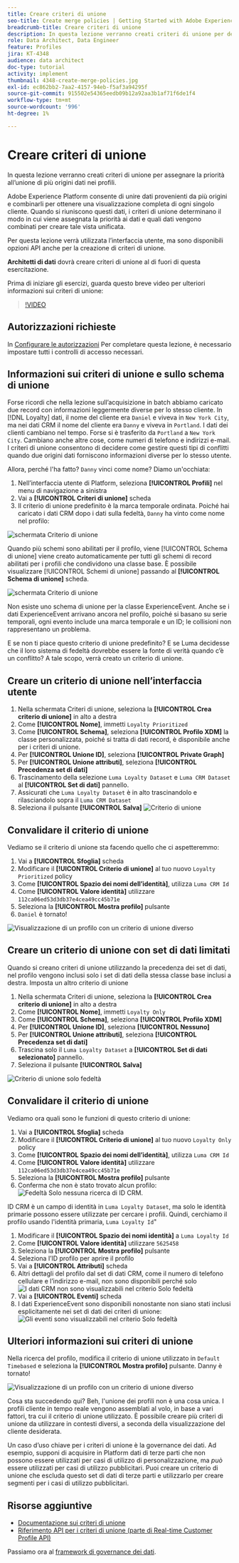 ```yaml
---
title: Creare criteri di unione
seo-title: Create merge policies | Getting Started with Adobe Experience Platform for Data Architects and Data Engineers
breadcrumb-title: Creare criteri di unione
description: In questa lezione verranno creati criteri di unione per determinare il modo in cui i dati vengono uniti nei profili.
role: Data Architect, Data Engineer
feature: Profiles
jira: KT-4348
audience: data architect
doc-type: tutorial
activity: implement
thumbnail: 4348-create-merge-policies.jpg
exl-id: ec862bb2-7aa2-4157-94eb-f5af3a94295f
source-git-commit: 915502e54365eedb09b12a92aa3b1af71f6de1f4
workflow-type: tm+mt
source-wordcount: '996'
ht-degree: 1%

---
```


# Creare criteri di unione

<!--20 min-->

In questa lezione verranno creati criteri di unione per assegnare la priorità all’unione di più origini dati nei profili.

Adobe Experience Platform consente di unire dati provenienti da più origini e combinarli per ottenere una visualizzazione completa di ogni singolo cliente. Quando si riuniscono questi dati, i criteri di unione determinano il modo in cui viene assegnata la priorità ai dati e quali dati vengono combinati per creare tale vista unificata.

Per questa lezione verrà utilizzata l’interfaccia utente, ma sono disponibili opzioni API anche per la creazione di criteri di unione.

**Architetti di dati** dovrà creare criteri di unione al di fuori di questa esercitazione.

Prima di iniziare gli esercizi, guarda questo breve video per ulteriori informazioni sui criteri di unione:
>[!VIDEO](https://video.tv.adobe.com/v/330433?learn=on)

## Autorizzazioni richieste

In [Configurare le autorizzazioni](configure-permissions.md) Per completare questa lezione, è necessario impostare tutti i controlli di accesso necessari.

<!--* Permission items **[!UICONTROL Profile Management]** > **[!UICONTROL View Merge Policies]** and **[!UICONTROL Manage Merge Policies]**
* Permission item **[!UICONTROL Profile Management]** > **[!UICONTROL View Profiles]** and **[!UICONTROL Manage Profiles]**
* Permission item **[!UICONTROL Sandboxes]** > `Luma Tutorial`
* User-role access to the `Luma Tutorial Platform` product profile
-->

## Informazioni sui criteri di unione e sullo schema di unione

Forse ricordi che nella lezione sull’acquisizione in batch abbiamo caricato due record con informazioni leggermente diverse per lo stesso cliente. In [!DNL Loyalty] dati, il nome del cliente era `Daniel` e viveva in `New York City`, ma nei dati CRM il nome del cliente era `Danny` e viveva in `Portland`. I dati dei clienti cambiano nel tempo. Forse si è trasferito da `Portland` a `New York City`. Cambiano anche altre cose, come numeri di telefono e indirizzi e-mail. I criteri di unione consentono di decidere come gestire questi tipi di conflitti quando due origini dati forniscono informazioni diverse per lo stesso utente.

Allora, perché l&#39;ha fatto? `Danny` vinci come nome? Diamo un&#39;occhiata:

1. Nell’interfaccia utente di Platform, seleziona **[!UICONTROL Profili]** nel menu di navigazione a sinistra
1. Vai a **[!UICONTROL Criteri di unione]** scheda
1. Il criterio di unione predefinito è la marca temporale ordinata. Poiché hai caricato i dati CRM dopo i dati sulla fedeltà, `Danny` ha vinto come nome nel profilo:

![schermata Criterio di unione](assets/mergepolicies-default.png)

Quando più schemi sono abilitati per il profilo, viene [!UICONTROL Schema di unione] viene creato automaticamente per tutti gli schemi di record abilitati per i profili che condividono una classe base. È possibile visualizzare [!UICONTROL Schemi di unione] passando al **[!UICONTROL Schema di unione]** scheda.

![schermata Criterio di unione](assets/mergepolicies-unionSchema.png)

Non esiste uno schema di unione per la classe ExperienceEvent. Anche se i dati ExperienceEvent arrivano ancora nel profilo, poiché si basano su serie temporali, ogni evento include una marca temporale e un ID; le collisioni non rappresentano un problema.

E se non ti piace questo criterio di unione predefinito? E se Luma decidesse che il loro sistema di fedeltà dovrebbe essere la fonte di verità quando c’è un conflitto? A tale scopo, verrà creato un criterio di unione.

## Creare un criterio di unione nell’interfaccia utente

1. Nella schermata Criteri di unione, seleziona la **[!UICONTROL Crea criterio di unione]** in alto a destra
1. Come **[!UICONTROL Nome]**, immetti `Loyalty Prioritized`
1. Come **[!UICONTROL Schema]**, seleziona **[!UICONTROL Profilo XDM]** la classe personalizzata, poiché si tratta di dati record, è disponibile anche per i criteri di unione.
1. Per **[!UICONTROL Unione ID]**, seleziona **[!UICONTROL Private Graph]**
1. Per **[!UICONTROL Unione attributi]**, seleziona **[!UICONTROL Precedenza set di dati]**
1. Trascinamento della selezione `Luma Loyalty Dataset` e `Luma CRM Dataset` al **[!UICONTROL Set di dati]** pannello.
1. Assicurati che `Luma Loyalty Dataset` è in alto trascinandolo e rilasciandolo sopra il `Luma CRM Dataset`
1. Seleziona il pulsante **[!UICONTROL Salva]**
   <!--do i need to explain Private Graph? Is that GA?-->
   ![Criterio di unione](assets/mergepolicies-newPolicy.png)

## Convalidare il criterio di unione

Vediamo se il criterio di unione sta facendo quello che ci aspetteremmo:

1. Vai a **[!UICONTROL Sfoglia]** scheda
1. Modificare il **[!UICONTROL Criterio di unione]** al tuo nuovo `Loyalty Prioritized` policy
1. Come **[!UICONTROL Spazio dei nomi dell’identità]**, utilizza `Luma CRM Id`
1. Come **[!UICONTROL Valore identità]** utilizzare `112ca06ed53d3db37e4cea49cc45b71e`
1. Seleziona la **[!UICONTROL Mostra profilo]** pulsante
1. `Daniel` è tornato!

![Visualizzazione di un profilo con un criterio di unione diverso](assets/mergepolicies-lookupProfileWithMergePolicy.png)

## Creare un criterio di unione con set di dati limitati

Quando si creano criteri di unione utilizzando la precedenza dei set di dati, nel profilo vengono inclusi solo i set di dati della stessa classe base inclusi a destra. Imposta un altro criterio di unione

1. Nella schermata Criteri di unione, seleziona la **[!UICONTROL Crea criterio di unione]** in alto a destra
1. Come **[!UICONTROL Nome]**, immetti  `Loyalty Only`
1. Come **[!UICONTROL Schema]**, seleziona **[!UICONTROL Profilo XDM]**
1. Per **[!UICONTROL Unione ID]**, seleziona **[!UICONTROL Nessuno]**
1. Per **[!UICONTROL Unione attributi]**, seleziona **[!UICONTROL Precedenza set di dati]**
1. Trascina solo il `Luma Loyalty Dataset` a **[!UICONTROL Set di dati selezionato]** pannello.
1. Seleziona il pulsante **[!UICONTROL Salva]**

![Criterio di unione solo fedeltà](assets/mergepolicies-loyaltyOnly.png)

## Convalidare il criterio di unione

Vediamo ora quali sono le funzioni di questo criterio di unione:

1. Vai a **[!UICONTROL Sfoglia]** scheda
1. Modificare il **[!UICONTROL Criterio di unione]** al tuo nuovo `Loyalty Only` policy
1. Come **[!UICONTROL Spazio dei nomi dell’identità]**, utilizza `Luma CRM Id`
1. Come **[!UICONTROL Valore identità]** utilizzare `112ca06ed53d3db37e4cea49cc45b71e`
1. Seleziona la **[!UICONTROL Mostra profilo]** pulsante
1. Conferma che non è stato trovato alcun profilo:
   ![Fedeltà Solo nessuna ricerca di ID CRM.](assets/mergepolicies-loyaltyOnly-noCrmLookup.png)

ID CRM è un campo di identità in `Luma Loyalty Dataset`, ma solo le identità primarie possono essere utilizzate per cercare i profili. Quindi, cerchiamo il profilo usando l&#39;identità primaria, `Luma Loyalty Id`&quot;

1. Modificare il **[!UICONTROL Spazio dei nomi identità]** a `Luma Loyalty Id`
1. Come **[!UICONTROL Valore identità]** utilizzare `5625458`
1. Seleziona la **[!UICONTROL Mostra profilo]** pulsante
1. Seleziona l’ID profilo per aprire il profilo
1. Vai a **[!UICONTROL Attributi]** scheda
1. Altri dettagli del profilo dal set di dati CRM, come il numero di telefono cellulare e l’indirizzo e-mail, non sono disponibili perché solo
   ![I dati CRM non sono visualizzabili nel criterio Solo fedeltà](assets/mergepolicies-loyaltyOnly-attributes.png)
1. Vai a **[!UICONTROL Eventi]** scheda
1. I dati ExperienceEvent sono disponibili nonostante non siano stati inclusi esplicitamente nei set di dati dei criteri di unione:
   ![Gli eventi sono visualizzabili nel criterio Solo fedeltà](assets/mergepolicies-loyaltyOnly-events.png)

## Ulteriori informazioni sui criteri di unione

Nella ricerca del profilo, modifica il criterio di unione utilizzato in `Default Timebased` e seleziona la **[!UICONTROL Mostra profilo]** pulsante. Danny è tornato!

![Visualizzazione di un profilo con un criterio di unione diverso](assets/mergepolicies-backToDanny.png)

Cosa sta succedendo qui? Beh, l&#39;unione dei profili non è una cosa unica. I profili cliente in tempo reale vengono assemblati al volo, in base a vari fattori, tra cui il criterio di unione utilizzato. È possibile creare più criteri di unione da utilizzare in contesti diversi, a seconda della visualizzazione del cliente desiderata.

Un caso d’uso chiave per i criteri di unione è la governance dei dati. Ad esempio, supponi di acquisire in Platform dati di terze parti che non possono essere utilizzati per casi di utilizzo di personalizzazione, ma _può_ essere utilizzati per casi di utilizzo pubblicitari. Puoi creare un criterio di unione che escluda questo set di dati di terze parti e utilizzarlo per creare segmenti per i casi di utilizzo pubblicitari.

## Risorse aggiuntive

* [Documentazione sui criteri di unione](https://experienceleague.adobe.com/docs/experience-platform/profile/merge-policies/overview.html)
* [Riferimento API per i criteri di unione (parte di Real-time Customer Profile API)](https://www.adobe.io/experience-platform-apis/references/profile/#tag/Merge-policies)

Passiamo ora al [framework di governance dei dati](apply-data-governance-framework.md).

